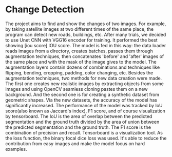 # Change Detection

The project aims to find and show the changes of two images. For example, by taking satellite images at two different times of the same place, 
the program can detect new roads, buildings, etc. 
After many trials, we decided to use Unet CNN with VGG16 encoder for training. It performed the best showing [iou score] IOU score. 
The model is fed in this way: the data loader reads images from a directory, creates batches, passes them through augmentation techniques, then concatenates 'before' and 'after' images of the same place and with the mask of the image gives to the model. 
The augmentation layers contain dozens of combinations and techniques like flipping, bending, cropping, padding, color changing, etc.
Besides the augmentation techniques, two methods for new data creation were made. The first one creates new realistic images by extracting objects from some images and using OpenCV seamless cloning pastes them on a new background. And the second one is for creating a synthetic dataset from geometric shapes. Via the new datasets, the accuracy of the model has significantly increased. 
The performance of the model was tracked by IoU score(also known as Jaccard's index), F1 score, and of course visualization by tensorboard. The IoU is the area of overlap between the predicted segmentation and the ground truth divided by the area of union between the predicted segmentation and the ground truth. The F1 score is the combination of precision and recall.  Tensorboard is a visualization tool. As the loss function, the binary focal dice loss was used. It's able to reduce the contribution from easy images and make the model focus on hard examples. 
